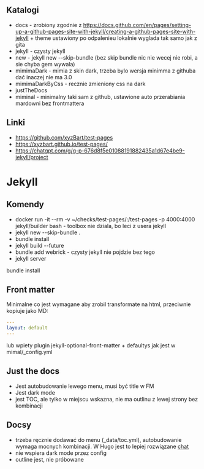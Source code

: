 ## Katalogi

- docs - zrobiony zgodnie z https://docs.github.com/en/pages/setting-up-a-github-pages-site-with-jekyll/creating-a-github-pages-site-with-jekyll + theme ustawiony
    po odpalenieu lokalnie wyglada tak samo jak z gita
- jekyll - czysty jekyll
 - new - jekyll new --skip-bundle (bez skip bundle nic nie wecej nie robi, a sie chyba gem wywala)
 - mimimaDark - mimia z skin dark, trzeba bylo wersja minimma z githuba dać inaczej nie ma 3.0
 - mimimaDarkByCss - recznie zmieniony css na dark
 - justTheDocs
- miminal - minimalny taki sam z github, ustawione auto przerabiania mardowni bez frontmattera


## Linki


- https://github.com/xyzBart/test-pages
- https://xyzbart.github.io/test-pages/
- https://chatgpt.com/g/g-p-676d8f5e01088191882435a1d67e4be9-jekyll/project

# Jekyll

## Komendy
- docker run -it --rm -v ~/checks/test-pages/:/test-pages -p 4000:4000 jekyll/builder bash - toolbox nie dziala, bo leci z usera jekyll
- jekyll new --skip-bundle .
- bundle install
- jekyll build --future
- bundle add webrick - czysty jekyll nie pojdzie bez tego
- jekyll server

bundle install

## Front matter

Minimalne co jest wymagane aby zrobil transformate na html, przeciwnie kopiuje jako MD:

```yaml
---
layout: default
---
```
lub wpiety plugin jekyll-optional-front-matter + defaultys jak jest w mimal/_config.yml


## Just the docs
- Jest autobudowanie lewego menu, musi być title w FM
- Jest dark mode
- jest TOC, ale tylko w miejscu wskazna, nie ma outlinu z lewej strony bez kombinacji

## Docsy
- trzeba ręcznie dodawać do menu (_data/toc.yml), autobudowanie wymaga mocnych kombinacji. W Hugo jest to lepiej rozwiązane [chat](https://chatgpt.com/g/g-p-676d8f5e01088191882435a1d67e4be9-jekyll/c/676ec1f8-8fb8-8006-b57e-0f6af33b3e13)
- nie wspiera dark mode przez config
- outline jest, nie próbowane